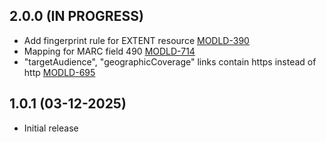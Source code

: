 ## 2.0.0 (IN PROGRESS)
- Add fingerprint rule for EXTENT resource [MODLD-390](https://folio-org.atlassian.net/browse/MODLD-390)
- Mapping for MARC field 490 [MODLD-714](https://folio-org.atlassian.net/browse/MODLD-714)
- "targetAudience", "geographicCoverage" links contain https instead of http [MODLD-695](https://folio-org.atlassian.net/browse/MODLD-695)

## 1.0.1 (03-12-2025)
- Initial release
